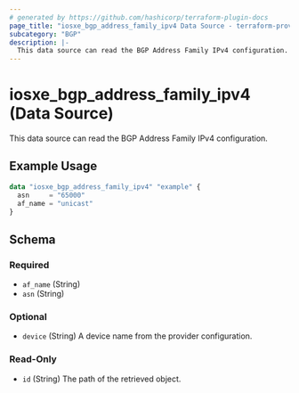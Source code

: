 ```yaml
---
# generated by https://github.com/hashicorp/terraform-plugin-docs
page_title: "iosxe_bgp_address_family_ipv4 Data Source - terraform-provider-iosxe"
subcategory: "BGP"
description: |-
  This data source can read the BGP Address Family IPv4 configuration.
---
```


# iosxe_bgp_address_family_ipv4 (Data Source)

This data source can read the BGP Address Family IPv4 configuration.

## Example Usage

```terraform
data "iosxe_bgp_address_family_ipv4" "example" {
  asn     = "65000"
  af_name = "unicast"
}
```

<!-- schema generated by tfplugindocs -->
## Schema

### Required

- `af_name` (String)
- `asn` (String)

### Optional

- `device` (String) A device name from the provider configuration.

### Read-Only

- `id` (String) The path of the retrieved object.


